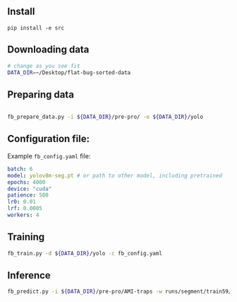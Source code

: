 ## Install

```commandline
pip install -e src
```

## Downloading data
```sh
# change as you see fit
DATA_DIR=~/Desktop/flat-bug-sorted-data
```

## Preparing data
```sh

fb_prepare_data.py -i ${DATA_DIR}/pre-pro/ -o ${DATA_DIR}/yolo
```

## Configuration file:

Example `fb_config.yaml` file:
```yaml
batch: 6
model: yolov8m-seg.pt # or path to other model, including pretrained
epochs: 4000
device: "cuda"
patience: 500
lr0: 0.01
lrf: 0.0005
workers: 4
```

## Training 

```sh
fb_train.py -d ${DATA_DIR}/yolo -c fb_config.yaml
```


## Inference 

```sh
fb_predict.py -i ${DATA_DIR}/pre-pro/AMI-traps -w runs/segment/train59/weights/last.pt -o /tmp/AMI-traps-preds
```
